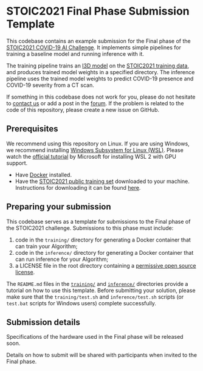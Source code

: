 # STOIC2021 Final Phase Submission Template

This codebase contains an example submission for the Final phase of the [STOIC2021 COVID-19 AI Challenge](https://stoic2021.grand-challenge.org/). It implements simple pipelines for training a baseline model and running inference with it. 

The training pipeline trains an [I3D model](https://github.com/hassony2/kinetics_i3d_pytorch) on the [STOIC2021 training data](https://registry.opendata.aws/stoic2021-training/), and produces trained model weights in a specified directory. The inference pipeline uses the trained model weights to predict COVID-19 presence and COVID-19 severity from a CT scan. 

If something in this codebase does not work for you, please do not hesitate to [contact us](mailto:luuk.boulogne@radboudumc.nl) or add a post in the [forum](https://grand-challenge.org/forums/forum/stoic2021-602/). If the problem is related to the code of this repository, please create a new issue on GitHub.

<a id="prerequisites"></a>
## Prerequisites
We recommend using this repository on Linux. If you are using Windows, we recommend installing [Windows Subsystem for Linux (WSL)](https://docs.microsoft.com/en-us/windows/wsl/install). Please watch the [official tutorial](https://www.youtube.com/watch?v=PdxXlZJiuxA) by Microsoft for installing WSL 2 with GPU support.

* Have [Docker](https://www.docker.com/get-started) installed.
* Have the [STOIC2021 public training set](https://registry.opendata.aws/stoic2021-training/) downloaded to your machine. Instructions for downloading it can be found [here](https://stoic2021.grand-challenge.org/stoic-db/).


## Preparing your submission
This codebase serves as a template for submissions to the Final phase of the STOIC2021 challenge. Submissions to this phase must include:
1. code in the `training/` directory for generating a Docker container that can train your Algorithm;
2. code in the `inference/` directory for generating a Docker container that can run inference for your Algorithm; 
3. a LICENSE file in the root directory containing a [permissive open source license](https://github.com/comic/grand-challenge.org/blob/c5b985933140fcabf2342489998c51a1f248e83b/app/config/settings.py#L1155-L1165).

The `README.md` files in the [`training/`](https://github.com/luukboulogne/stoic2021-baseline-finalphase/tree/master/training) and [`inference/`](https://github.com/luukboulogne/stoic2021-baseline-finalphase/tree/master/inference) directories provide a tutorial on how to use this template. Before submitting your solution, please make sure that the `training/test.sh` and `inference/test.sh` scripts (or `test.bat` scripts for Windows users) complete successfully. 


## Submission details 
Specifications of the hardware used in the Final phase will be released soon. 

Details on how to submit will be shared with participants when invited to the Final phase.
